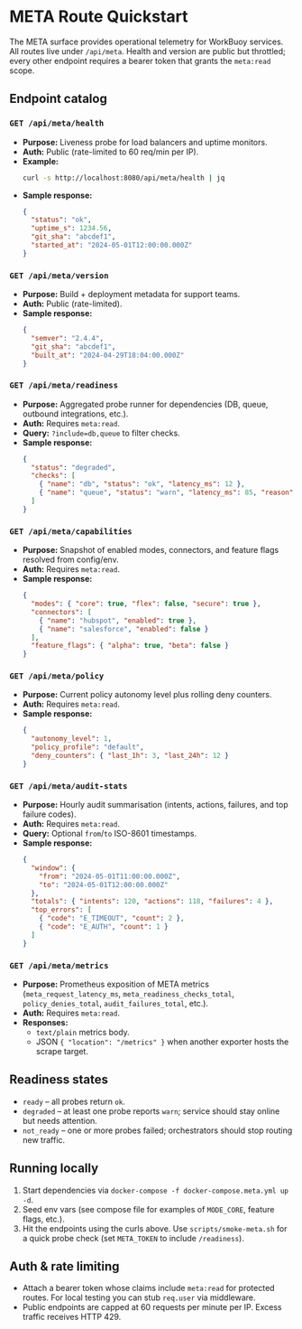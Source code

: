 # META Route Quickstart

The META surface provides operational telemetry for WorkBuoy services. All routes live under `/api/meta`. Health and version are public but throttled; every other endpoint requires a bearer token that grants the `meta:read` scope.

## Endpoint catalog

### `GET /api/meta/health`
- **Purpose:** Liveness probe for load balancers and uptime monitors.
- **Auth:** Public (rate-limited to 60 req/min per IP).
- **Example:**
  ```bash
  curl -s http://localhost:8080/api/meta/health | jq
  ```
- **Sample response:**
  ```json
  {
    "status": "ok",
    "uptime_s": 1234.56,
    "git_sha": "abcdef1",
    "started_at": "2024-05-01T12:00:00.000Z"
  }
  ```

### `GET /api/meta/version`
- **Purpose:** Build + deployment metadata for support teams.
- **Auth:** Public (rate-limited).
- **Sample response:**
  ```json
  {
    "semver": "2.4.4",
    "git_sha": "abcdef1",
    "built_at": "2024-04-29T18:04:00.000Z"
  }
  ```

### `GET /api/meta/readiness`
- **Purpose:** Aggregated probe runner for dependencies (DB, queue, outbound integrations, etc.).
- **Auth:** Requires `meta:read`.
- **Query:** `?include=db,queue` to filter checks.
- **Sample response:**
  ```json
  {
    "status": "degraded",
    "checks": [
      { "name": "db", "status": "ok", "latency_ms": 12 },
      { "name": "queue", "status": "warn", "latency_ms": 85, "reason": "lag" }
    ]
  }
  ```

### `GET /api/meta/capabilities`
- **Purpose:** Snapshot of enabled modes, connectors, and feature flags resolved from config/env.
- **Auth:** Requires `meta:read`.
- **Sample response:**
  ```json
  {
    "modes": { "core": true, "flex": false, "secure": true },
    "connectors": [
      { "name": "hubspot", "enabled": true },
      { "name": "salesforce", "enabled": false }
    ],
    "feature_flags": { "alpha": true, "beta": false }
  }
  ```

### `GET /api/meta/policy`
- **Purpose:** Current policy autonomy level plus rolling deny counters.
- **Auth:** Requires `meta:read`.
- **Sample response:**
  ```json
  {
    "autonomy_level": 1,
    "policy_profile": "default",
    "deny_counters": { "last_1h": 3, "last_24h": 12 }
  }
  ```

### `GET /api/meta/audit-stats`
- **Purpose:** Hourly audit summarisation (intents, actions, failures, and top failure codes).
- **Auth:** Requires `meta:read`.
- **Query:** Optional `from`/`to` ISO-8601 timestamps.
- **Sample response:**
  ```json
  {
    "window": {
      "from": "2024-05-01T11:00:00.000Z",
      "to": "2024-05-01T12:00:00.000Z"
    },
    "totals": { "intents": 120, "actions": 118, "failures": 4 },
    "top_errors": [
      { "code": "E_TIMEOUT", "count": 2 },
      { "code": "E_AUTH", "count": 1 }
    ]
  }
  ```

### `GET /api/meta/metrics`
- **Purpose:** Prometheus exposition of META metrics (`meta_request_latency_ms`, `meta_readiness_checks_total`, `policy_denies_total`, `audit_failures_total`, etc.).
- **Auth:** Requires `meta:read`.
- **Responses:**
  - `text/plain` metrics body.
  - JSON `{ "location": "/metrics" }` when another exporter hosts the scrape target.

## Readiness states
- `ready` – all probes return `ok`.
- `degraded` – at least one probe reports `warn`; service should stay online but needs attention.
- `not_ready` – one or more probes failed; orchestrators should stop routing new traffic.

## Running locally
1. Start dependencies via `docker-compose -f docker-compose.meta.yml up -d`.
2. Seed env vars (see compose file for examples of `MODE_CORE`, feature flags, etc.).
3. Hit the endpoints using the curls above. Use `scripts/smoke-meta.sh` for a quick probe check (set `META_TOKEN` to include `/readiness`).

## Auth & rate limiting
- Attach a bearer token whose claims include `meta:read` for protected routes. For local testing you can stub `req.user` via middleware.
- Public endpoints are capped at 60 requests per minute per IP. Excess traffic receives HTTP 429.
